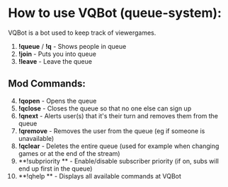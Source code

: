 # How to use VQBot (queue-system):
VQBot is a bot used to keep track of viewergames.
1) **!queue** / **!q** - Shows people in queue
2) **!join** - Puts you into queue
3) **!leave** - Leave the queue
## Mod Commands:
4) **!qopen** - Opens the queue
5) **!qclose** - Closes the queue so that no one else can sign up
6) **!qnext** <amount> - Alerts user(s) that it's their turn  and removes them from the queue
7) **!qremove** <user> - Removes the user from the queue (eg if someone is unavailable)
8) **!qclear** - Deletes the entire queue (used for example when changing games or at the end of the stream)
9) **!subpriority ** - Enable/disable subscriber priority (if on, subs will end up first in the queue)
10) **!qhelp ** - Displays all available commands at VQBot